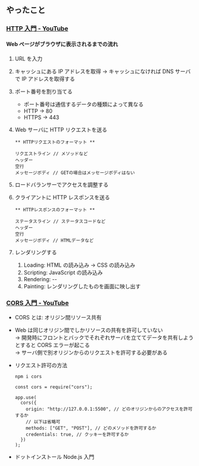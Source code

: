 ## やったこと

### [HTTP 入門 - YouTube](https://www.youtube.com/watch?v=b_apIgHNqtk)

#### Web ページがブラウザに表示されるまでの流れ

1. URL を入力
1. キャッシュにある IP アドレスを取得
   -> キャッシュになければ DNS サーバで IP アドレスを取得する
1. ポート番号を割り当てる
   - ポート番号は通信するデータの種類によって異なる
   - HTTP -> 80
   - HTTPS -> 443
1. Web サーバに HTTP リクエストを送る

   ```
   ** HTTPリクエストのフォーマット **

   リクエストライン // メソッドなど
   ヘッダー
   空行
   メッセージボディ // GETの場合はメッセージボディはない
   ```

1. ロードバランサーでアクセスを調整する
1. クライアントに HTTP レスポンスを送る

   ```
   ** HTTPレスポンスのフォーマット **

   ステータスライン // ステータスコードなど
   ヘッダー
   空行
   メッセージボディ // HTMLデータなど
   ```

1. レンダリングする
   1. Loading: HTML の読み込み -> CSS の読み込み
   1. Scripting: JavaScript の読み込み
   1. Rendering: --
   1. Painting: レンダリングしたものを画面に映し出す

### [CORS 入門 - YouTube](https://youtu.be/8fE2TmbPqlU?si=s7_qrkMQCH6pBv9X)

- CORS とは: オリジン間リソース共有
- Web は同じオリジン間でしかリソースの共有を許可していない  
  -> 開発時にフロントとバックでそれぞれサーバを立ててデータを共有しようとすると CORS エラーが起こる  
  -> サーバ側で別オリジンからのリクエストを許可する必要がある
- リクエスト許可の方法

  ```
  npm i cors
  ```

  ```node
  const cors = require("cors");

  app.use(
    cors({
      origin: "http://127.0.0.1:5500", // どのオリジンからのアクセスを許可するか
      // 以下は省略可
      methods: ["GET", "POST"], // どのメソッドを許可するか
      credentials: true, // クッキーを許可するか
    })
  );
  ```

- ドットインストール Node.js 入門
